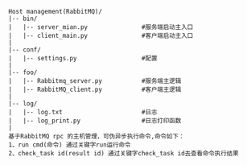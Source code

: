 ﻿```
Host management(RabbitMQ)/
|-- bin/
|   |-- server_mian.py               #服务端启动主入口
|   |-- client_main.py               #客户端启动主入口
|
|-- conf/
|   |-- settings.py                  #配置
|               
|-- foo/
|   |-- Rabbitmq_server.py           #服务端主逻辑
|   |-- RabbitMQ_client.py           #客户端主逻辑
|
|-- log/
|   |-- log.txt                      #日志
|   |-- log_print.py                 #日志打印函数
|
基于RabbitMQ rpc 的主机管理，可伪异步执行命令,命令如下：
1、run cmd(命令) 通过关键字run运行命令
2、check_task id(result id) 通过关键字check_task id去查看命令执行结果
```
